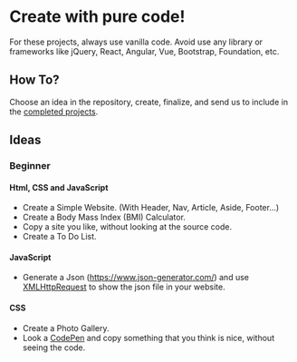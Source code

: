# Create with pure code!

For these projects, always use vanilla code. Avoid use any library or frameworks like jQuery, React, Angular, Vue, Bootstrap, Foundation, etc.

## How To? 
Choose an idea in the repository, create, finalize, and send us to include in the [completed projects](/PROJECTS.md).

## Ideas

### Beginner
#### Html, CSS and JavaScript
- Create a Simple Website. (With Header, Nav, Article, Aside, Footer...) <br>
- Create a Body Mass Index (BMI) Calculator. <br>
- Copy a site you like, without looking at the source code. <br>
- Create a To Do List. <br>

#### JavaScript
- Generate a Json (https://www.json-generator.com/) and use [XMLHttpRequest](https://developer.mozilla.org/en-US/docs/Web/API/XMLHttpRequest) to show the json file in your website.

#### CSS
- Create a Photo Gallery. <br>
- Look a [CodePen](codepen.io) and copy something that you think is nice, without seeing the code. <br>

